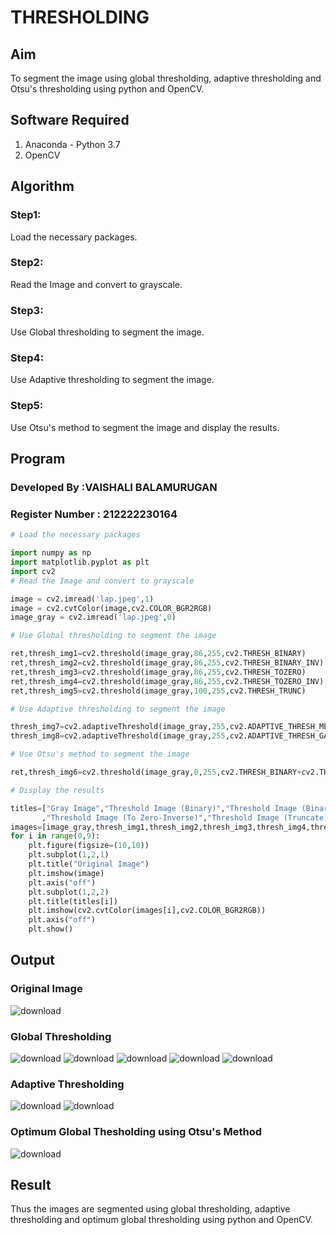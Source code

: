# THRESHOLDING
## Aim
To segment the image using global thresholding, adaptive thresholding and Otsu's thresholding using python and OpenCV.

## Software Required
1. Anaconda - Python 3.7
2. OpenCV

## Algorithm
### Step1:
Load the necessary packages.
### Step2:
Read the Image and convert to grayscale.
### Step3:
Use Global thresholding to segment the image.
### Step4:
Use Adaptive thresholding to segment the image.
### Step5:
Use Otsu's method to segment the image and display the results.

## Program
### Developed By :VAISHALI BALAMURUGAN
### Register Number : 212222230164
```python
# Load the necessary packages

import numpy as np
import matplotlib.pyplot as plt
import cv2
# Read the Image and convert to grayscale

image = cv2.imread('lap.jpeg',1)
image = cv2.cvtColor(image,cv2.COLOR_BGR2RGB)
image_gray = cv2.imread('lap.jpeg',0)

# Use Global thresholding to segment the image

ret,thresh_img1=cv2.threshold(image_gray,86,255,cv2.THRESH_BINARY)
ret,thresh_img2=cv2.threshold(image_gray,86,255,cv2.THRESH_BINARY_INV)
ret,thresh_img3=cv2.threshold(image_gray,86,255,cv2.THRESH_TOZERO)
ret,thresh_img4=cv2.threshold(image_gray,86,255,cv2.THRESH_TOZERO_INV)
ret,thresh_img5=cv2.threshold(image_gray,100,255,cv2.THRESH_TRUNC)

# Use Adaptive thresholding to segment the image

thresh_img7=cv2.adaptiveThreshold(image_gray,255,cv2.ADAPTIVE_THRESH_MEAN_C,cv2.THRESH_BINARY,11,2)
thresh_img8=cv2.adaptiveThreshold(image_gray,255,cv2.ADAPTIVE_THRESH_GAUSSIAN_C,cv2.THRESH_BINARY,11,2)

# Use Otsu's method to segment the image 

ret,thresh_img6=cv2.threshold(image_gray,0,255,cv2.THRESH_BINARY+cv2.THRESH_OTSU)

# Display the results

titles=["Gray Image","Threshold Image (Binary)","Threshold Image (Binary Inverse)","Threshold Image (To Zero)"
       ,"Threshold Image (To Zero-Inverse)","Threshold Image (Truncate)","Otsu","Adaptive Threshold (Mean)","Adaptive Threshold (Gaussian)"]
images=[image_gray,thresh_img1,thresh_img2,thresh_img3,thresh_img4,thresh_img5,thresh_img6,thresh_img7,thresh_img8]
for i in range(0,9):
    plt.figure(figsize=(10,10))
    plt.subplot(1,2,1)
    plt.title("Original Image")
    plt.imshow(image)
    plt.axis("off")
    plt.subplot(1,2,2)
    plt.title(titles[i])
    plt.imshow(cv2.cvtColor(images[i],cv2.COLOR_BGR2RGB))
    plt.axis("off")
    plt.show()

```
## Output

### Original Image
![download](https://github.com/divakar618/Thresholdingg/assets/121932143/bcdb7e11-1fd5-4675-8301-3523a3e1bf20)

### Global Thresholding
![download](https://github.com/divakar618/Thresholdingg/assets/121932143/fbd613c5-3cd2-4ea1-98b6-67b4e9d0e835)
![download](https://github.com/divakar618/Thresholdingg/assets/121932143/70a39f1d-5c92-4bcf-8052-dc4c8963fba0)
![download](https://github.com/divakar618/Thresholdingg/assets/121932143/1cbef3ec-4ad3-491f-b2f7-402b68f0eb8f)
![download](https://github.com/divakar618/Thresholdingg/assets/121932143/c6ac5f38-3144-40be-b9f0-896326d7caf1)
![download](https://github.com/divakar618/Thresholdingg/assets/121932143/a6f12774-9d33-407a-9e3e-87616b0827d2)

### Adaptive Thresholding
![download](https://github.com/divakar618/Thresholdingg/assets/121932143/e294dbbb-fb6a-4aa5-b06d-236ae54d7899)
![download](https://github.com/divakar618/Thresholdingg/assets/121932143/c3b14460-1843-4f48-a744-baa5cd5ba3a8)

### Optimum Global Thesholding using Otsu's Method
![download](https://github.com/divakar618/Thresholdingg/assets/121932143/1883bd75-cd58-4241-8642-fb34c11b6c18)



## Result
Thus the images are segmented using global thresholding, adaptive thresholding and optimum global thresholding using python and OpenCV.
